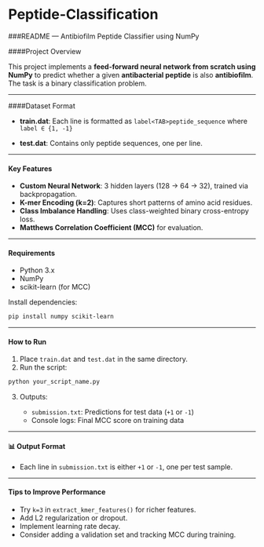 # Peptide-Classification
###README — Antibiofilm Peptide Classifier using NumPy

####Project Overview

This project implements a **feed-forward neural network from scratch using NumPy** to predict whether a given **antibacterial peptide** is also **antibiofilm**. The task is a binary classification problem.

---

####Dataset Format

* **train.dat**: Each line is formatted as
  `label<TAB>peptide_sequence`
  where `label ∈ {1, -1}`

* **test.dat**: Contains only peptide sequences, one per line.

---

#### Key Features

* **Custom Neural Network**: 3 hidden layers (128 → 64 → 32), trained via backpropagation.
* **K-mer Encoding (k=2)**: Captures short patterns of amino acid residues.
* **Class Imbalance Handling**: Uses class-weighted binary cross-entropy loss.
* **Matthews Correlation Coefficient (MCC)** for evaluation.

---

#### Requirements

* Python 3.x
* NumPy
* scikit-learn (for MCC)

Install dependencies:

```bash
pip install numpy scikit-learn
```

---

#### How to Run

1. Place `train.dat` and `test.dat` in the same directory.
2. Run the script:

```bash
python your_script_name.py
```

3. Outputs:

   * `submission.txt`: Predictions for test data (`+1` or `-1`)
   * Console logs: Final MCC score on training data

---

#### 📊 Output Format

* Each line in `submission.txt` is either `+1` or `-1`, one per test sample.

---

#### Tips to Improve Performance

* Try `k=3` in `extract_kmer_features()` for richer features.
* Add L2 regularization or dropout.
* Implement learning rate decay.
* Consider adding a validation set and tracking MCC during training.
